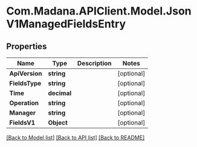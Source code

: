 
# Com.Madana.APIClient.Model.JsonV1ManagedFieldsEntry

## Properties

Name | Type | Description | Notes
------------ | ------------- | ------------- | -------------
**ApiVersion** | **string** |  | [optional] 
**FieldsType** | **string** |  | [optional] 
**Time** | **decimal** |  | [optional] 
**Operation** | **string** |  | [optional] 
**Manager** | **string** |  | [optional] 
**FieldsV1** | **Object** |  | [optional] 

[[Back to Model list]](../README.md#documentation-for-models)
[[Back to API list]](../README.md#documentation-for-api-endpoints)
[[Back to README]](../README.md)

